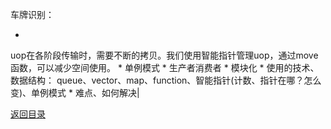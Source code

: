 车牌识别：
















* 
uop在各阶段传输时，需要不断的拷贝。我们使用智能指针管理uop，通过move函数，可以减少空间使用。
* 
单例模式
* 
生产者消费者
* 
模块化
* 
使用的技术、数据结构：
queue、vector、map、function、智能指针(计数、指针在哪？怎么变)、单例模式
* 
难点、如何解决|

[返回目录](README.md)
